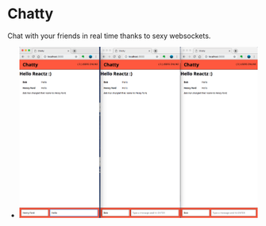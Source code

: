 # Chatty

Chat with your friends in real time thanks to sexy websockets.



* !["Chatty-Chatroom-4"](https://github.com/booksftw/Chatty-react-websockets/blob/master/docs/Chatty-Chatroom-4.png)
